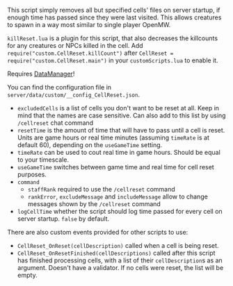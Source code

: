 This script simply removes all but specified cells' files on server startup, if enough time has passed since they were last visited. This allows creatures to spawn in a way most similar to single player OpenMW.

`killReset.lua` is a plugin for this script, that also decreases the killcounts for any creatures or NPCs killed in the cell. Add `require("custom.CellReset.killCount")` after `CellReset = require("custom.CellReset.main")` in your `customScripts.lua` to enable it.

Requires [DataManager](https://github.com/tes3mp-scripts/DataManager)!

You can find the configuration file in `server/data/custom/__config_CellReset.json`.
* `excludedCells` is a list of cells you don't want to be reset at all. Keep in mind that the names are case sensitive. Can also add to this list by using `/cellreset` chat command
* `resetTime` is the amount of time that will have to pass until a cell is reset. Units are game hours or real time minutes (assuming `timeRate` is at default 60), depending on the `useGameTime` setting.
* `timeRate` can be used to cout real time in game hours. Should be equal to your timescale.
* `useGameTime` switches between game time and real time for cell reset purposes.
* `command`
    * `staffRank` required to use the `/cellreset` command
    * `rankError`, `excludeMessage` and `includeMessage` allow to change messages shown by the `/cellreset` command
* `logCellTime` whether the script should log time passed for every cell on server startup. `false` by default.

There are also custom events provided for other scripts to use:
* `CellReset_OnReset(cellDescription)` called when a cell is being reset.
* `CellReset_OnResetFinished(cellDescriptions)` called after this script has finished processing cells, with a list of their `cellDescription`s as an argument. Doesn't have a validator. If no cells were reset, the list will be empty.